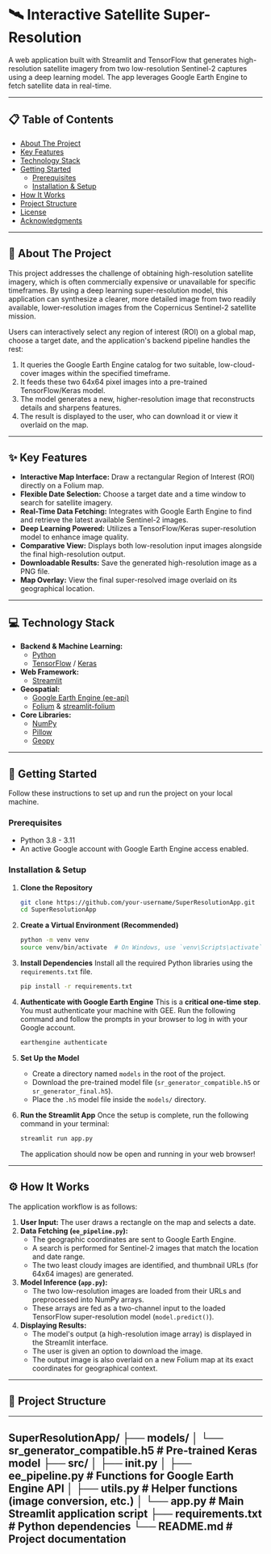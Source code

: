 # 🛰️ Interactive Satellite Super-Resolution

A web application built with Streamlit and TensorFlow that generates high-resolution satellite imagery from two low-resolution Sentinel-2 captures using a deep learning model. The app leverages Google Earth Engine to fetch satellite data in real-time.

---

## 📋 Table of Contents

- [About The Project](#about-the-project)
- [Key Features](#key-features)
- [Technology Stack](#technology-stack)
- [Getting Started](#getting-started)
  - [Prerequisites](#prerequisites)
  - [Installation & Setup](#installation--setup)
- [How It Works](#how-it-works)
- [Project Structure](#project-structure)
- [License](#license)
- [Acknowledgments](#acknowledgments)

---

## 📖 About The Project

This project addresses the challenge of obtaining high-resolution satellite imagery, which is often commercially expensive or unavailable for specific timeframes. By using a deep learning super-resolution model, this application can synthesize a clearer, more detailed image from two readily available, lower-resolution images from the Copernicus Sentinel-2 satellite mission.

Users can interactively select any region of interest (ROI) on a global map, choose a target date, and the application's backend pipeline handles the rest:
1.  It queries the Google Earth Engine catalog for two suitable, low-cloud-cover images within the specified timeframe.
2.  It feeds these two 64x64 pixel images into a pre-trained TensorFlow/Keras model.
3.  The model generates a new, higher-resolution image that reconstructs details and sharpens features.
4.  The result is displayed to the user, who can download it or view it overlaid on the map.

---

## ✨ Key Features

- **Interactive Map Interface:** Draw a rectangular Region of Interest (ROI) directly on a Folium map.
- **Flexible Date Selection:** Choose a target date and a time window to search for satellite imagery.
- **Real-Time Data Fetching:** Integrates with Google Earth Engine to find and retrieve the latest available Sentinel-2 images.
- **Deep Learning Powered:** Utilizes a TensorFlow/Keras super-resolution model to enhance image quality.
- **Comparative View:** Displays both low-resolution input images alongside the final high-resolution output.
- **Downloadable Results:** Save the generated high-resolution image as a PNG file.
- **Map Overlay:** View the final super-resolved image overlaid on its geographical location.

---

## 💻 Technology Stack

- **Backend & Machine Learning:**
  - [Python](https://www.python.org/)
  - [TensorFlow](https://www.tensorflow.org/) / [Keras](https://keras.io/)
- **Web Framework:**
  - [Streamlit](https://streamlit.io/)
- **Geospatial:**
  - [Google Earth Engine (ee-api)](https://earthengine.google.com/)
  - [Folium](https://python-visualization.github.io/folium/) & [streamlit-folium](https://github.com/randyzwitch/streamlit-folium)
- **Core Libraries:**
  - [NumPy](https://numpy.org/)
  - [Pillow](https://python-pillow.org/)
  - [Geopy](https://geopy.readthedocs.io/en/stable/)

---

## 🚀 Getting Started

Follow these instructions to set up and run the project on your local machine.

### Prerequisites

- Python 3.8 - 3.11
- An active Google account with Google Earth Engine access enabled.

### Installation & Setup

1.  **Clone the Repository**
    ```bash
    git clone https://github.com/your-username/SuperResolutionApp.git
    cd SuperResolutionApp
    ```

2.  **Create a Virtual Environment (Recommended)**
    ```bash
    python -m venv venv
    source venv/bin/activate  # On Windows, use `venv\Scripts\activate`
    ```

3.  **Install Dependencies**
    Install all the required Python libraries using the `requirements.txt` file.
    ```bash
    pip install -r requirements.txt
    ```

4.  **Authenticate with Google Earth Engine**
    This is a **critical one-time step**. You must authenticate your machine with GEE. Run the following command and follow the prompts in your browser to log in with your Google account.
    ```bash
    earthengine authenticate
    ```

5.  **Set Up the Model**
    - Create a directory named `models` in the root of the project.
    - Download the pre-trained model file (`sr_generator_compatible.h5` or `sr_generator_final.h5`).
    - Place the `.h5` model file inside the `models/` directory.

6.  **Run the Streamlit App**
    Once the setup is complete, run the following command in your terminal:
    ```bash
    streamlit run app.py
    ```
    The application should now be open and running in your web browser!

---

## ⚙️ How It Works

The application workflow is as follows:

1.  **User Input:** The user draws a rectangle on the map and selects a date.
2.  **Data Fetching (`ee_pipeline.py`):**
    - The geographic coordinates are sent to Google Earth Engine.
    - A search is performed for Sentinel-2 images that match the location and date range.
    - The two least cloudy images are identified, and thumbnail URLs (for 64x64 images) are generated.
3.  **Model Inference (`app.py`):**
    - The two low-resolution images are loaded from their URLs and preprocessed into NumPy arrays.
    - These arrays are fed as a two-channel input to the loaded TensorFlow super-resolution model (`model.predict()`).
4.  **Displaying Results:**
    - The model's output (a high-resolution image array) is displayed in the Streamlit interface.
    - The user is given an option to download the image.
    - The output image is also overlaid on a new Folium map at its exact coordinates for geographical context.

---

## 📂 Project Structure
---
SuperResolutionApp/
├── models/
│   └── sr_generator_compatible.h5  # Pre-trained Keras model
├── src/
│   ├── __init__.py
│   ├── ee_pipeline.py              # Functions for Google Earth Engine API
│   ├── utils.py                    # Helper functions (image conversion, etc.)
│   └── app.py                      # Main Streamlit application script
├── requirements.txt                # Python dependencies
└── README.md                       # Project documentation
---
